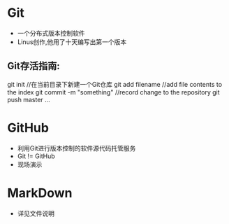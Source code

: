 # Git
+ 一个分布式版本控制软件
+ Linus创作,他用了十天编写出第一个版本
  
##  Git存活指南:
git init //在当前目录下新建一个Git仓库
git add filename //add file contents to the index
git commit -m "something" //record change to the repository
git push master 
...


# GitHub
+ 利用Git进行版本控制的软件源代码托管服务
+ Git != GitHub
+ 现场演示

# MarkDown
+ 详见文件说明